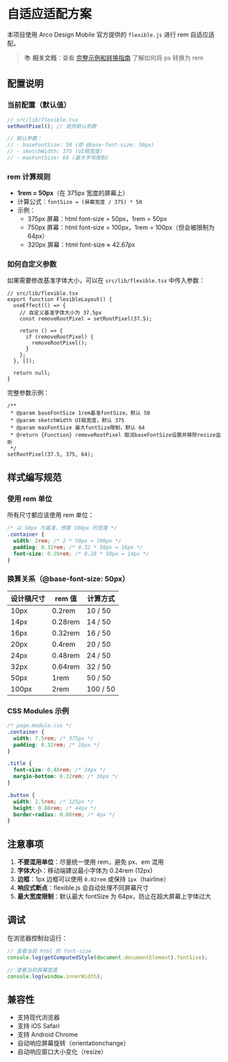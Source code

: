 # 自适应适配方案

本项目使用 Arco Design Mobile 官方提供的 `flexible.js` 进行 rem 自适应适配。

> 📚 **相关文档**：查看 [完整示例和转换指南](./FLEXIBLE_EXAMPLE.md) 了解如何将 px 转换为 rem

## 配置说明

### 当前配置（默认值）

```javascript
// src/lib/flexible.tsx
setRootPixel(); // 使用默认参数

// 默认参数：
// - baseFontSize: 50 (即 @base-font-size: 50px)
// - sketchWidth: 375 (UI稿宽度)
// - maxFontSize: 64 (最大字号限制)
```

### rem 计算规则

- **1rem = 50px**（在 375px 宽度的屏幕上）
- 计算公式：`fontSize = (屏幕宽度 / 375) * 50`
- 示例：
  - 375px 屏幕：html font-size = 50px，1rem = 50px
  - 750px 屏幕：html font-size = 100px，1rem = 100px（但会被限制为 64px）
  - 320px 屏幕：html font-size ≈ 42.67px

### 如何自定义参数

如果需要修改基准字体大小，可以在 `src/lib/flexible.tsx` 中传入参数：

```tsx
// src/lib/flexible.tsx
export function FlexibleLayout() {
  useEffect(() => {
    // 自定义基准字体大小为 37.5px
    const removeRootPixel = setRootPixel(37.5);
    
    return () => {
      if (removeRootPixel) {
        removeRootPixel();
      }
    };
  }, []);

  return null;
}
```

完整参数示例：

```tsx
/**
 * @param baseFontSize 1rem基准fontSize，默认 50
 * @param sketchWidth UI稿宽度，默认 375
 * @param maxFontSize 最大fontSize限制，默认 64
 * @return {Function} removeRootPixel 取消baseFontSize设置并移除resize监听
 */
setRootPixel(37.5, 375, 64);
```

## 样式编写规范

### 使用 rem 单位

所有尺寸都应该使用 rem 单位：

```css
/* 以 50px 为基准，想要 100px 的宽度 */
.container {
  width: 2rem; /* 2 * 50px = 100px */
  padding: 0.32rem; /* 0.32 * 50px = 16px */
  font-size: 0.28rem; /* 0.28 * 50px = 14px */
}
```

### 换算关系（@base-font-size: 50px）

| 设计稿尺寸 | rem 值 | 计算方式 |
|----------|--------|---------|
| 10px | 0.2rem | 10 / 50 |
| 14px | 0.28rem | 14 / 50 |
| 16px | 0.32rem | 16 / 50 |
| 20px | 0.4rem | 20 / 50 |
| 24px | 0.48rem | 24 / 50 |
| 32px | 0.64rem | 32 / 50 |
| 50px | 1rem | 50 / 50 |
| 100px | 2rem | 100 / 50 |

### CSS Modules 示例

```css
/* page.module.css */
.container {
  width: 7.5rem; /* 375px */
  padding: 0.32rem; /* 16px */
}

.title {
  font-size: 0.48rem; /* 24px */
  margin-bottom: 0.32rem; /* 16px */
}

.button {
  width: 2.5rem; /* 125px */
  height: 0.88rem; /* 44px */
  border-radius: 0.08rem; /* 4px */
}
```

## 注意事项

1. **不要混用单位**：尽量统一使用 rem，避免 px、em 混用
2. **字体大小**：移动端建议最小字体为 0.24rem (12px)
3. **边框**：1px 边框可以使用 `0.02rem` 或保持 `1px`（hairline）
4. **响应式断点**：flexible.js 会自动处理不同屏幕尺寸
5. **最大宽度限制**：默认最大 fontSize 为 64px，防止在超大屏幕上字体过大

## 调试

在浏览器控制台运行：

```javascript
// 查看当前 html 的 font-size
console.log(getComputedStyle(document.documentElement).fontSize);

// 查看当前屏幕宽度
console.log(window.innerWidth);
```

## 兼容性

- 支持现代浏览器
- 支持 iOS Safari
- 支持 Android Chrome
- 自动响应屏幕旋转（orientationchange）
- 自动响应窗口大小变化（resize）

